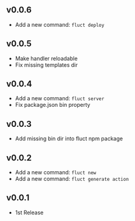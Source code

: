 ## v0.0.6
- Add a new command: `fluct deploy`

## v0.0.5
- Make handler reloadable
- Fix missing templates dir

## v0.0.4
- Add a new command: `fluct server`
- Fix package.json bin property

## v0.0.3
- Add missing bin dir into fluct npm package

## v0.0.2
- Add a new command: `fluct new`
- Add a new command: `fluct generate action`

## v0.0.1
- 1st Release
